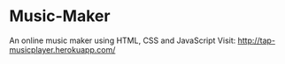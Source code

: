 # Music-Maker
An online music maker using HTML, CSS and JavaScript
Visit: http://tap-musicplayer.herokuapp.com/
